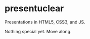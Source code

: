 presentuclear
=============

Presentations in HTML5, CSS3, and JS.

Nothing special yet. Move along.
